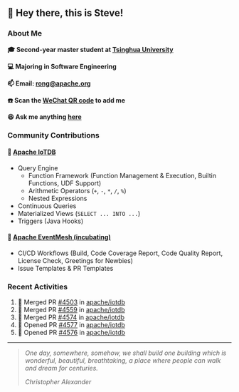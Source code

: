 ## 👋 Hey there, this is Steve!

### About Me

**🎓 Second-year master student at [Tsinghua University](https://www.tsinghua.edu.cn/)**

**💻 Majoring in Software Engineering**

**📫 Email: rong@apache.org**

**☎️ Scan the [WeChat QR code](https://github.com/SteveYurongSu/SteveYurongSu/issues/1) to add me**

**😆 Ask me anything <a href="https://github.com/SteveYurongSu/SteveYurongSu/issues">here</a>**

### Community Contributions

#### 🚀 [Apache IoTDB](https://github.com/apache/iotdb/pulls?q=is%3Apr+author%3ASteveYurongSu)

- Query Engine
  - Function Framework (Function Management & Execution, Builtin Functions, UDF Support)
  - Arithmetic Operators (`+`, `-`, `*`, `/`, `%`)
  - Nested Expressions
- Continuous Queries
- Materialized Views (`SELECT ... INTO ...`)
- Triggers (Java Hooks)

#### 🚀 [Apache EventMesh (incubating)](https://github.com/apache/incubator-eventmesh/pulls?q=is%3Apr+author%3ASteveYurongSu)

- CI/CD Workflows (Build, Code Coverage Report, Code Quality Report, License Check, Greetings for Newbies)
- Issue Templates & PR Templates 

### Recent Activities
<!--START_SECTION:activity-->

1. 🎉 Merged PR [#4503](https://github.com/apache/iotdb/pull/4503) in [apache/iotdb](https://github.com/apache/iotdb)
2. 🎉 Merged PR [#4559](https://github.com/apache/iotdb/pull/4559) in [apache/iotdb](https://github.com/apache/iotdb)
3. 🎉 Merged PR [#4574](https://github.com/apache/iotdb/pull/4574) in [apache/iotdb](https://github.com/apache/iotdb)
4. 💪 Opened PR [#4577](https://github.com/apache/iotdb/pull/4577) in [apache/iotdb](https://github.com/apache/iotdb)
5. 💪 Opened PR [#4576](https://github.com/apache/iotdb/pull/4576) in [apache/iotdb](https://github.com/apache/iotdb)
<!--END_SECTION:activity-->

---

> *One day, somewhere, somehow, we shall build one building which is wonderful, beautiful, breathtaking, a place where people can walk and dream for centuries.*
>
> *Christopher Alexander*
